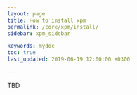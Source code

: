```yaml
---
layout: page
title: How to install xpm
permalink: /core/xpm/install/
sidebar: xpm_sidebar

keywords: mydoc
toc: true
last_updated: 2019-06-19 12:00:00 +0300

---
```


TBD
